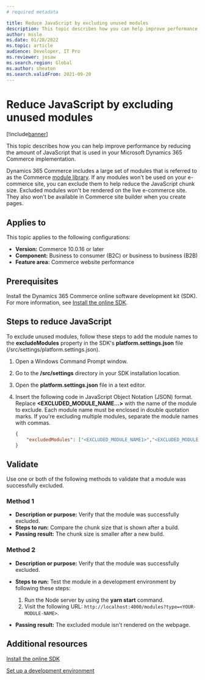```yaml
---
# required metadata

title: Reduce JavaScript by excluding unused modules
description: This topic describes how you can help improve performance by reducing the amount of JavaScript that is used in your Microsoft Dynamics 365 Commerce implementation.
author: mssle
ms.date: 01/28/2022
ms.topic: article
audience: Developer, IT Pro
ms.reviewer: josaw
ms.search.region: Global
ms.author: sheaton
ms.search.validFrom: 2021-09-20
---
```


# Reduce JavaScript by excluding unused modules

[!include[banner](../includes/banner.md)]

This topic describes how you can help improve performance by reducing the amount of JavaScript that is used in your Microsoft Dynamics 365 Commerce implementation.

Dynamics 365 Commerce includes a large set of modules that is referred to as the Commerce [module library](../starter-kit-overview.md). If any modules won't be used on your e-commerce site, you can exclude them to help reduce the JavaScript chunk size. Excluded modules won't be rendered on the live e-commerce site. They also won't be available in Commerce site builder when you create pages.

## Applies to

This topic applies to the following configurations:

- **Version:** Commerce 10.0.16 or later
- **Component:** Business to consumer (B2C) or business to business (B2B)
- **Feature area:** Commerce website performance

## Prerequisites

Install the Dynamics 365 Commerce online software development kit (SDK). For more information, see [Install the online SDK](../dev-itpro/ecommerce-platform-sdk.md).

## Steps to reduce JavaScript

To exclude unused modules, follow these steps to add the module names to the **excludeModules** property in the SDK's **platform.settings.json** file (/src/settings/platform.settings.json).

1. Open a Windows Command Prompt window.
1. Go to the **/src/settings** directory in your SDK installation location.
1. Open the **platform.settings.json** file in a text editor.
1. Insert the following code in JavaScript Object Notation (JSON) format. Replace **\<EXCLUDED\_MODULE\_NAME...\>** with the name of the module to exclude. Each module name must be enclosed in double quotation marks. If you're excluding multiple modules, separate the module names with commas.

    ```json
    {
        "excludedModules": ["<EXCLUDED_MODULE_NAME1>","<EXCLUDED_MODULE_NAME2>"]
    }
    ```

## Validate

Use one or both of the following methods to validate that a module was successfully excluded.

### Method 1

- **Description or purpose:** Verify that the module was successfully excluded.
- **Steps to run:** Compare the chunk size that is shown after a build.
- **Passing result:** The chunk size is smaller after a new build.

### Method 2

- **Description or purpose:** Verify that the module was successfully excluded.
- **Steps to run:** Test the module in a development environment by following these steps:

    1. Run the Node server by using the **yarn start** command.
    1. Visit the following URL: `http://localhost:4000/modules?type=<YOUR-MODULE-NAME>`.

- **Passing result:** The excluded module isn't rendered on the webpage.

## Additional resources

[Install the online SDK](../dev-itpro/ecommerce-platform-sdk.md)

[Set up a development environment](../e-commerce-extensibility/setup-dev-environment.md)
